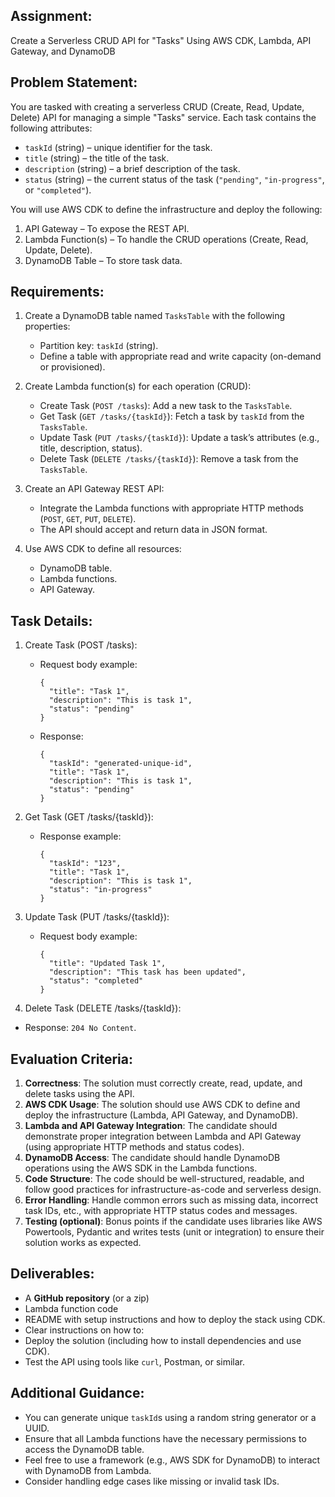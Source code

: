 ## Assignment:

Create a Serverless CRUD API for "Tasks" Using AWS CDK, Lambda, API Gateway, and DynamoDB

## Problem Statement:

You are tasked with creating a serverless CRUD (Create, Read, Update, Delete) API for managing a simple "Tasks" service. Each task contains the following attributes:

- `taskId` (string) – unique identifier for the task.
- `title` (string) – the title of the task.
- `description` (string) – a brief description of the task.
- `status` (string) – the current status of the task (`"pending"`, `"in-progress"`, or `"completed"`).

You will use AWS CDK to define the infrastructure and deploy the following:

1. API Gateway – To expose the REST API.
2. Lambda Function(s) – To handle the CRUD operations (Create, Read, Update, Delete).
3. DynamoDB Table – To store task data.

## Requirements:

1. Create a DynamoDB table named `TasksTable` with the following properties:
   - Partition key: `taskId` (string).
   - Define a table with appropriate read and write capacity (on-demand or provisioned).

2. Create Lambda function(s) for each operation (CRUD):
   - Create Task (`POST /tasks`): Add a new task to the `TasksTable`.
   - Get Task (`GET /tasks/{taskId}`): Fetch a task by `taskId` from the `TasksTable`.
   - Update Task (`PUT /tasks/{taskId}`): Update a task’s attributes (e.g., title, description, status).
   - Delete Task (`DELETE /tasks/{taskId}`): Remove a task from the `TasksTable`.

3. Create an API Gateway REST API:
   - Integrate the Lambda functions with appropriate HTTP methods (`POST`, `GET`, `PUT`, `DELETE`).
   - The API should accept and return data in JSON format.

4. Use AWS CDK to define all resources:
   - DynamoDB table.
   - Lambda functions.
   - API Gateway.

## Task Details:

1. Create Task (POST /tasks):
   - Request body example:
     ```
     {
       "title": "Task 1",
       "description": "This is task 1",
       "status": "pending"
     }
     ```
   - Response:
     ```
     {
       "taskId": "generated-unique-id",
       "title": "Task 1",
       "description": "This is task 1",
       "status": "pending"
     }
     ```

2. Get Task (GET /tasks/{taskId}):
   - Response example:
     ```
     {
       "taskId": "123",
       "title": "Task 1",
       "description": "This is task 1",
       "status": "in-progress"
     }
     ```

3. Update Task (PUT /tasks/{taskId}):
   - Request body example:
     ```
     {
       "title": "Updated Task 1",
       "description": "This task has been updated",
       "status": "completed"
     }
     ```

4. Delete Task (DELETE /tasks/{taskId}):
  - Response: `204 No Content`.

## Evaluation Criteria:
1. **Correctness**: The solution must correctly create, read, update, and delete tasks using the API.
2. **AWS CDK Usage**: The solution should use AWS CDK to define and deploy the infrastructure (Lambda, API Gateway, and DynamoDB).
3. **Lambda and API Gateway Integration**: The candidate should demonstrate proper integration between Lambda and API Gateway (using appropriate HTTP methods and status codes).
4. **DynamoDB Access**: The candidate should handle DynamoDB operations using the AWS SDK in the Lambda functions.
5. **Code Structure**: The code should be well-structured, readable, and follow good practices for infrastructure-as-code and serverless design.
6. **Error Handling**: Handle common errors such as missing data, incorrect task IDs, etc., with appropriate HTTP status codes and messages.
7. **Testing (optional)**: Bonus points if the candidate uses libraries like AWS Powertools, Pydantic and writes tests (unit or integration) to ensure their solution works as expected.

## Deliverables:
 - A **GitHub repository** (or a zip)
 - Lambda function code
 - README with setup instructions and how to deploy the stack using CDK.
 - Clear instructions on how to:
 - Deploy the solution (including how to install dependencies and use CDK).
 - Test the API using tools like `curl`, Postman, or similar.

## Additional Guidance:

- You can generate unique `taskId`s using a random string generator or a UUID.
- Ensure that all Lambda functions have the necessary permissions to access the DynamoDB table.
- Feel free to use a framework (e.g., AWS SDK for DynamoDB) to interact with DynamoDB from Lambda.
- Consider handling edge cases like missing or invalid task IDs.